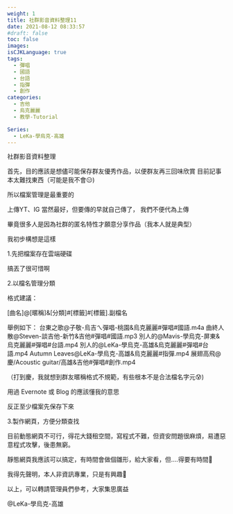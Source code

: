 ```yaml
---
weight: 1
title: 社群影音資料整理11
date: 2021-08-12 08:33:57
#draft: false
toc: false
images:
isCJKLanguage: true
tags:
  - 彈唱
  - 國語
  - 台語
  - 指彈
  - 創作
categories:
  - 吉他
  - 烏克麗麗
  - 教學-Tutorial

Series:
  - LeKa-學烏克-高雄
---
```



社群影音資料整理

首先，目的應該是想儘可能保存群友優秀作品，以便群友再三回味欣賞
目前記事本太難找東西（可能是我不會😑)

所以檔案管理是最重要的

上傳YT、IG 當然最好，但要傳的早就自己傳了，
我們不便代為上傳

畢竟很多人是因為社群的匿名特性才願意分享作品（我本人就是典型）

我初步構想是這樣

1.先把檔案存在雲端硬碟

搞丟了很可惜啊

2.以檔名管理分類

格式建議：

[曲名]@[暱稱]&[分類]#[標籤]#[標籤].副檔名

舉例如下：
台東之歌@子敬-烏吉ㄟ彈唱-桃園&烏克麗麗#彈唱#國語.m4a
曲終人散@Steven-談吉他-新竹&吉他#彈唱#國語.mp3
別人的@Mavis-學烏克-屏東&烏克麗麗#彈唱#台語.mp4
別人的@LeKa-學烏克-高雄&烏克麗麗#彈唱#台語.mp4
Autumn Leaves@LeKa-學烏克-高雄&烏克麗麗#指彈.mp4
展翅高飛@慶/Acoustic guitar/高雄&吉他#彈唱#創作.mp4

（打到慶，我就想到群友暱稱格式不規範，有些根本不是合法檔名字元😰)

用過 Evernote 或 Blog 的應該懂我的意思

反正至少檔案先保存下來

3.製作網頁，方便分類查找

目前動態網頁不可行，得花大錢租空間，寫程式不難，但資安問題很麻煩，易遭惡意程式攻擊，後患無窮。

靜態網頁我應該可以搞定，有時間會做個雛形，給大家看，但....得要有時間🤔

我得先聲明，本人非資訊專業，只是有興趣🤣

以上，可以轉請管理員們參考，大家集思廣益

@LeKa-學烏克-高雄
